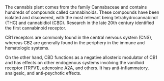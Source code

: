 The cannabis plant comes from the family Cannabaceae and contains hundreds of compounds called cannabinoids. These compounds have been isolated and discovered, with the most relevant being tetrahydrocannabinol (THC) and cannabidiol (CBD). Research in the late 20th century identified the first cannabinoid receptor.

CB1 receptors are commonly found in the central nervous system (CNS), whereas CB2 are generally found in the periphery in the immune and hematologic systems.

On the other hand, CBD functions as a negative allosteric modulator of CB1 and has effects on other endogenous systems involving the vanilloid receptor (TRPV1), adenosine A2A, and others. It has anti-inflammatory, analgesic, and anti-psychotic effects.